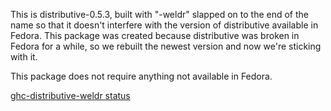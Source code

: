 This is distributive-0.5.3, built with "-weldr" slapped on to the end of the
name so that it doesn't interfere with the version of distributive available in
Fedora. This package was created because distributive was broken in Fedora for
a while, so we rebuilt the newest version and now we're sticking with it.

This package does not require anything not available in Fedora.

[ghc-distributive-weldr status](https://copr.fedorainfracloud.org/coprs/dshea/bdcs-haskell-deps/package/ghc-distributive-weldr/status_image/last_build.png)
